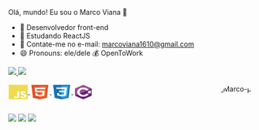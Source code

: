 Olá, mundo! Eu sou o Marco Viana 👋


- 🔭 Desenvolvedor front-end
- 🌱 Estudando ReactJS
- 💬 Contate-me no e-mail: marcoviana1610@gmail.com
- 😄 Pronouns: ele/dele
💰 OpenToWork


<div>
  <a href="https://www.linkedin.com/in/marcoviana01/">
<img height="150em" src="https://github-readme-stats.vercel.app/api?username=marcoviana1610&show_icons=true&theme=dracula&include_all_commits=true&count_private-true"/>
<img height="110em" src="https://github-readme-stats.vercel.app/api/top-langs/?username=marcoviana1610&layout=compact&langs_count=16&theme=dracula"/>
</div>

<div style="display: inline_block"><br>
  <img align="center" alt="Marco-Js" height="30" width="40" src="https://raw.githubusercontent.com/devicons/devicon/master/icons/javascript/javascript-plain.svg">
  <img align="center" alt="Marco-HTML" height="30" width="40" src="https://raw.githubusercontent.com/devicons/devicon/master/icons/html5/html5-original.svg">
  <img align="center" alt="Marco-CSS" height="30" width="40" src="https://raw.githubusercontent.com/devicons/devicon/master/icons/css3/css3-original.svg">
  <img align="center" alt="Marco-Csharp" height="30" width="40" src="https://raw.githubusercontent.com/devicons/devicon/master/icons/csharp/csharp-original.svg">
  <img align="right" alt="Marco-pic" height="150" style="border-radius:50px;" src="https://cdn.picrew.me/shareImg/org/202303/338224_ICOhN0zB.png">
</div>

##

<div>
  <a href = "mailto:marcoviana1610@gmail.com"><img src="https://img.shields.io/badge/-Gmail-%23333?style=for-the-badge&logo=gmail&logoColor=white" target="_blank"></a>
  <a href="https://www.linkedin.com/in/marcoviana01" target="_blank"><img src="https://img.shields.io/badge/-LinkedIn-%230077B5?style=for-the-badge&logo=linkedin&logoColor=white" target="_blank"></a>
  <a href="https://wa.me/5521991711506" target="_blank"><img src="https://img.shields.io/badge/WhatsApp-25D366?style=for-the-badge&logo=whatsapp&logoColor=white" target="_blank"></a>
  
</div>

